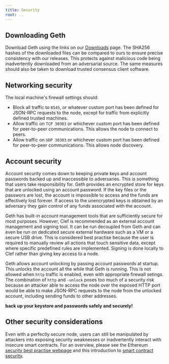 ```yaml
---
title: Security
root: ..
---
```


## Downloading Geth

Download Geth using the links on our [Downloads](/downloads) page. The SHA256 hashes of the downloaded files 
can be compared to ours to ensure precise consistency with our releases. This protects against malicious code being 
inadvertently downloaded from an adversarial source. The same measures should also be taken to download trusted
consensus client software.

## Networking security

The local machine's firewall settings should:

* Block all traffic to `8545`, or whatever custom port has been defined for JSON-RPC requests to the node, except for traffic from explicitly defined trusted machines. 
* Allow traffic on `TCP 30303` or whichever custom port has been defined for peer-to-peer communications. This allows the node to connect to peers.
* Allow traffic on `UDP 30303` or whichever custom port has been defined for peer-to-peer communications. This allows node discovery.

## Account security

Account security comes down to keeping private keys and account passwords backed up and inaccessible to adversaries. This is something that users take responsibility for. Geth provides an encrypted store for keys that are unlocked using an account password. If the key files or the passwors are lost, the account is impossible to access and the funds are effectively lost forever. If access to the unencrypted keys is obtained by an adversary they gain control of any funds associated with the account.

Geth has built-in account management tools that are sufficiently secure for most purposes. However, Clef is recommended as an external account management and signing tool. It can be run decoupled from Geth and can even be run on dedicated secure external hardware such as a VM or a secure USB drive. This is considered best practise because the user is required to manually review all actions that touch sensitive data, except where specific predefined rules are implemented. Signing is done locally to Clef rather than giving key access to a node.

Geth allows account unlocking by passing account passwords at startup. This unlocks the account all the while that Geth is running. This is not allowed when `http` traffic is enabled, even with appropriate firewall setings. The combination of `http` and `-unlock` poses too much of a security risk because an attacker able to access the node over the exposed HTTP port would be able to make JSON-RPC requests to the node from the unlocked account, including sending funds to other addresses.

**back up your keystore and passwords safely and securely!**


## Other security considerations

Even with a perfectly secure node, users can still be manipulated by attackers into exposing security weaknesses or inadvertently interact with insecure smart contracts. For an overview, please see the Ethereum [security best practise webpage](https://ethereum.org/en/security) and this introduction to [smart contract security](https://ethereum.org/en/developers/docs/smart-contracts/security).